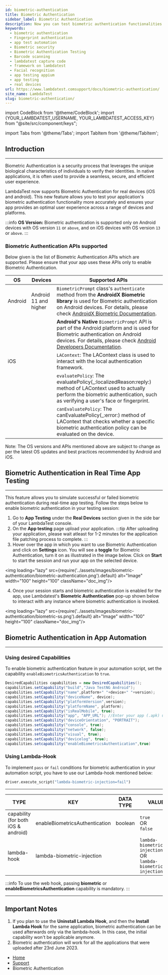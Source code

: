 ```yaml
---
id: biometric-authentication
title: Biometric Authentication
sidebar_label: Biometric Authentication
description: Now you can test biometric authentication functionalities such as fingerprint or face recognition in your app on LambdaTest Real Device Cloud Platform with 3000+ real mobile devices.
keywords:
  - biometric authentication
  - Fingerprint authentication
  - app test automation
  - Biometric security
  - Biometric Authentication Testing
  - Barcode scanning
  - lambdatest capture code
  - framework on lambdatest
  - Facial recognition
  - app testing appium
  - app testing
  - real devices
url: https://www.lambdatest.comsupport/docs/biometric-authentication/
site_name: LambdaTest
slug: biometric-authentication/
---
```


import CodeBlock from '@theme/CodeBlock';
import {YOUR_LAMBDATEST_USERNAME, YOUR_LAMBDATEST_ACCESS_KEY} from "@site/src/component/keys";

import Tabs from '@theme/Tabs';
import TabItem from '@theme/TabItem';

<script type="application/ld+json"
      dangerouslySetInnerHTML={{ __html: JSON.stringify({
       "@context": "https://schema.org",
        "@type": "BreadcrumbList",
        "itemListElement": [{
          "@type": "ListItem",
          "position": 1,
          "name": "Home",
          "item": "https://www.lambdatest.com"
        },{
          "@type": "ListItem",
          "position": 2,
          "name": "Support",
          "item": "https://www.lambdatest.com/support/docs/"
        },{
          "@type": "ListItem",
          "position": 3,
          "name": "Biometric Authentication",
          "item": "https://www.lambdatest.com/support/docs/biometric-authentication/"
        }]
      })
    }}
></script>

## Introduction
---

Biometric Authentication is a security process that leverages the unique biological characteristics of individuals to verify their identities. In native applications, it is often used to provide a seamless, secure, and efficient user experience. 

LambdaTest now supports Biometric Authentication for real devices (iOS and android). This new feature allows you to test your application's biometric authentication functionality more accurately and ensures your app provides an optimal user experience across a range of devices and platforms.

:::info
**OS Version:** Biometric authentication is supported only on Android devices with OS version `11` or `above`, and on iOS devices with OS version `13` or `above`.
:::
### Biometric Authentication APIs supported

Below given is the list of Biometric Authentication APIs which are supported. Please ensure that your app uses these APIs only to enable Biometric Authentication.

| OS                  | Devices                                 | Supported APIs   |
| -------------------- | ------------------------------ | ----------------- |
| Android        | Android 11 and higher      | `BiometricPrompt` class's `authenticate` method from the **AndroidX Biometric library** is used for Biometric authentication on Android devices. For details, please check [AndroidX Biometric Documentation](https://developer.android.com/jetpack/androidx/releases/biometric). |
|  |  | **Android's Native** `BiometricPrompt` API is part of the Android platform and is used for Biometric authentication on Android devices. For details, please check [Android Developers Documentation](https://developer.android.com/reference/android/hardware/biometrics/BiometricPrompt). |
|iOS||`LAContext`: The LAContext class is used to interact with the local authentication framework.|
|||`evaluatePolicy`: The evaluatePolicy(_:localizedReason:reply:) method of LAContext used to actually perform the biometric authentication, such as verifying a user's face or fingerprint.
|||`canEvaluatePolicy`: The canEvaluatePolicy(_:error:) method of LAContext that checks whether a specific biometric authentication policy can be evaluated on the device.


Note: The OS versions and APIs mentioned above are subject to change as per the latest OS updates and best practices recommended by Android and iOS.
## Biometric Authentication in Real Time App Testing

----

This feature allows you to simulate successful or failed biometric authentication during real-time app testing. Follow the steps below to enable biometric authentication in your testing session:

1. Go to **App Testing** under the **Real Devices** section given in the side bar of your LambdaTest console.
2. On the **App testing** page upload your application.
:::tip
After uploading your application, please wait atleast for 1-2 minutes for the application file patching process to complete.
:::
3. Hover over the app in which you want to use Biometric Authentication and click on **Settings** icon. You will see a **toggle** for Biometric Authentication, turn it on as illustrated in the image below. Click on **Start** to start the session and run your app on the selected device.

<img loading="lazy" src={require('../assets/images/biometric-authentication/biometric-authentication.png').default} alt="Image" width="100" height="100" className="doc_img"/>

4. Once your session starts and biometric authentication is enabled for the app, use Lambdatest's **Biometric Authentication** pop-up shown below to interact with any instance where biometric authentication is invoked.

<img loading="lazy" src={require('../assets/images/biometric-authentication/biometric-ss.png').default} alt="Image" width="100" height="100" className="doc_img"/>


## Biometric Authentication in App Automation
---
### Using desired Capabilities 

To enable biometric authentication feature in your automation script, set the capability `enableBiometricsAuthentication` to `true`.

```java
DesiredCapabilities capabilities = new DesiredCapabilities();
capabilities.setCapability("build","Java TestNG Android");
capabilities.setCapability("name",platform+" "+device+" "+version);
capabilities.setCapability("deviceName", device);
capabilities.setCapability("platformVersion",version);
capabilities.setCapability("platformName", platform);
capabilities.setCapability("isRealMobile", true);
capabilities.setCapability("app", "APP_URL"); //Enter your app (.apk) url
capabilities.setCapability("deviceOrientation", "PORTRAIT");
capabilities.setCapability("console", true);
capabilities.setCapability("network", false);
capabilities.setCapability("visual", true);
capabilities.setCapability("devicelog", true);
capabilities.setcapability("enableBiometricsAuthentication",true)
```


### Using Lambda-Hook

To implement `pass` or `fail` conditions for biometric authentication in your automation script, you have to use our Lambda-hook mentioned below:

```python
driver.execute_script("lambda-biometric-injection=fail")
```
-----

| TYPE          | KEY                           | DATA TYPE| VALUES                                      |
| ------------- | ----------------------------- |-|------------------------------------------- |
| capability (for both iOS & android)|enableBiometricsAuthentication|boolean| `true` <br/> OR <br/> `false` 
| lambda-hook   | lambda-biometric-injection  || `lambda-biometric-injection=fail` <br/> OR <br/> `lambda-biometric-injection=pass` |

:::info
To use the web hook, passing **biometric** or **enableBiometricsAuthentication** capability is mandatory.
:::

-----
## Important Notes

1. If you plan to use the **Uninstall Lambda Hook**, and then the **Install Lambda Hook** for the same application, biometric authentication can be used afterwards only via the lambda-hook. In this case, the initial capability won't be applicable anymore.
2. Biometric authentication will work for all the applications that were uploaded after 23rd June 2023. 


<nav aria-label="breadcrumbs">
  <ul className="breadcrumbs">
    <li className="breadcrumbs__item">
      <a className="breadcrumbs__link" target="_self" href="https://www.lambdatest.com">
        Home
      </a>
    </li>
    <li className="breadcrumbs__item">
      <a className="breadcrumbs__link" target="_self" href="https://www.lambdatest.com/support/docs/">
        Support
      </a>
    </li>
    <li className="breadcrumbs__item breadcrumbs__item--active">
      <span className="breadcrumbs__link">
      Biometric Authentication</span>
    </li>
  </ul>
</nav>